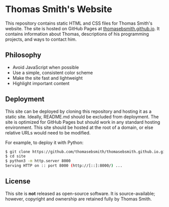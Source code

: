 # Thomas Smith's Website
This repository contains static HTML and CSS files for Thomas Smith's website.
The site is hosted on GitHub Pages at
[thomasebsmith.github.io](https://thomasebsmith.github.io). It contains
information about Thomas, descriptions of his programming projects, and ways to
contact him.

## Philosophy
- Avoid JavaScript when possible
- Use a simple, consistent color scheme
- Make the site fast and lightweight
- Highlight important content

## Deployment
This site can be deployed by cloning this repository and hosting it as a static
site. Ideally, README.md should be excluded from deployment. The site is
optimized for GitHub Pages but should work in any standard hosting environment.
This site should be hosted at the root of a domain, or else relative URLs
would need to be modified.

For example, to deploy it with Python:
```sh
$ git clone https://github.com/thomasebsmith/thomasebsmith.github.io.git site
$ cd site
$ python3 -m http.server 8000
Serving HTTP on :: port 8000 (http://[::]:8000/) ...
```

## License
This site is **not** released as open-source software. It is source-available;
however, copyright and ownership are retained fully by Thomas Smith.
